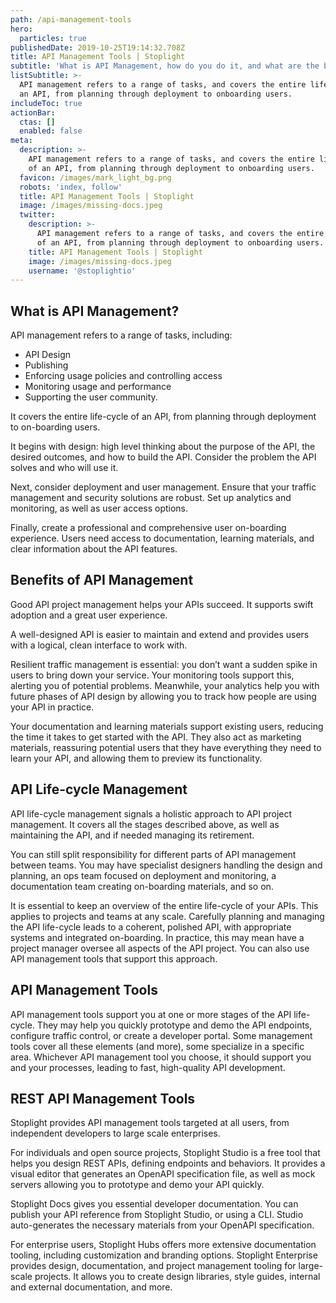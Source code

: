 ```yaml
---
path: /api-management-tools
hero:
  particles: true
publishedDate: 2019-10-25T19:14:32.708Z
title: API Management Tools | Stoplight
subtitle: 'What is API Management, how do you do it, and what are the benefits?'
listSubtitle: >-
  API management refers to a range of tasks, and covers the entire lifecycle of
  an API, from planning through deployment to onboarding users.
includeToc: true
actionBar:
  ctas: []
  enabled: false
meta:
  description: >-
    API management refers to a range of tasks, and covers the entire lifecycle
    of an API, from planning through deployment to onboarding users.
  favicon: /images/mark_light_bg.png
  robots: 'index, follow'
  title: API Management Tools | Stoplight
  image: /images/missing-docs.jpeg
  twitter:
    description: >-
      API management refers to a range of tasks, and covers the entire lifecycle
      of an API, from planning through deployment to onboarding users.
    title: API Management Tools | Stoplight
    image: /images/missing-docs.jpeg
    username: '@stoplightio'
---
```

## What is API Management?

API management refers to a range of tasks, including:

- API Design
- Publishing
- Enforcing usage policies and controlling access
- Monitoring usage and performance
- Supporting the user community.

It covers the entire life-cycle of an API, from planning through deployment to on-boarding users.

It begins with design: high level thinking about the purpose of the API, the desired outcomes, and how to build the API. Consider the problem the API solves and who will use it.

Next, consider deployment and user management. Ensure that your traffic management and security solutions are robust. Set up analytics and monitoring, as well as user access options.

Finally, create a professional and comprehensive user on-boarding experience. Users need access to documentation, learning materials, and clear information about the API features.

## Benefits of API Management

Good API project management helps your APIs succeed. It supports swift adoption and a great user experience.

A well-designed API is easier to maintain and extend and provides users with a logical, clean interface to work with.

Resilient traffic management is essential: you don’t want a sudden spike in users to bring down your service. Your monitoring tools support this, alerting you of potential problems. Meanwhile, your analytics help you with future phases of API design by allowing you to track how people are using your API in practice.

Your documentation and learning materials support existing users, reducing the time it takes to get started with the API. They also act as marketing materials, reassuring potential users that they have everything they need to learn your API, and allowing them to preview its functionality.

## API Life-cycle Management

API life-cycle management signals a holistic approach to API project management. It covers all the stages described above, as well as maintaining the API, and if needed managing its retirement.

You can still split responsibility for different parts of API management between teams. You may have specialist designers handling the design and planning, an ops team focused on deployment and monitoring, a documentation team creating on-boarding materials, and so on.

It is essential to keep an overview of the entire life-cycle of your APIs. This applies to projects and teams at any scale. Carefully planning and managing the API life-cycle leads to a coherent, polished API, with appropriate systems and integrated on-boarding. In practice, this may mean have a project manager oversee all aspects of the API project. You can also use API management tools that support this approach.

## API Management Tools

API management tools support you at one or more stages of the API life-cycle. They may help you quickly prototype and demo the API endpoints, configure traffic control, or create a developer portal. Some management tools cover all these elements (and more), some specialize in a specific area. Whichever API management tool you choose, it should support you and your processes, leading to fast, high-quality API development.

## REST API Management Tools

Stoplight provides API management tools targeted at all users, from independent developers to large scale enterprises.

For individuals and open source projects, Stoplight Studio is a free tool that helps you design REST APIs, defining endpoints and behaviors. It provides a visual editor that generates an OpenAPI specification file, as well as mock servers allowing you to prototype and demo your API quickly.

Stoplight Docs gives you essential developer documentation. You can publish your API reference from Stoplight Studio, or using a CLI. Studio auto-generates the necessary materials from your OpenAPI specification.

For enterprise users, Stoplight Hubs offers more extensive documentation tooling, including customization and branding options. Stoplight Enterprise provides design, documentation, and project management tooling for large-scale projects. It allows you to create design libraries, style guides, internal and external documentation, and more.
